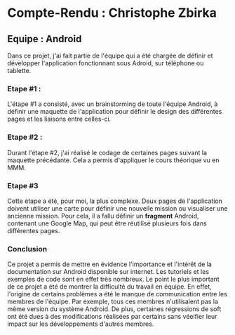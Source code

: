 # Compte-Rendu : Christophe Zbirka

## Equipe : Android

Dans ce projet, j'ai fait partie de l'équipe qui a été chargée de définir et développer l'application fonctionnant sous Adroid, sur téléphone ou tablette.

### Etape #1 :
L'étape #1 a consisté, avec un brainstorming de toute l'équipe Android, à définir une maquette de l'application pour définir le design des différentes pages et les liaisons entre celles-ci.

### Etape #2 :
Durant l'étape #2, j'ai réalisé le codage de certaines pages suivant la maquette précédante. Cela a permis d'appliquer le cours théorique vu en MMM.

### Etape #3
Cette étape a été, pour moi, la plus complexe. Deux pages de l'application doivent utiliser une carte pour définir une nouvelle mission ou visualiser une ancienne mission. Pour cela, il a fallu définir un **fragment** Android, contenant une Google Map, qui peut être réutilisé plusieurs fois dans différentes pages.

### Conclusion
Ce projet a permis de mettre en évidence l'importance et l'intérêt de la documentation sur Android disponible sur internet. Les tutoriels et les exemples de code sont en effet très nombreux.
Le point le plus important de ce projet a été de montrer la difficulté du travail en équipe. En effet, l'origine de certains problèmes a été le manque de communication entre les membres de l'équipe. Par exemple, tous ces membres n'utilisaient pas la même version du système Android. De plus, certaines régressions de soft ont été dues à des modifications réalisées par certains sans véeifier leur impact sur les développements d'autres membres.
